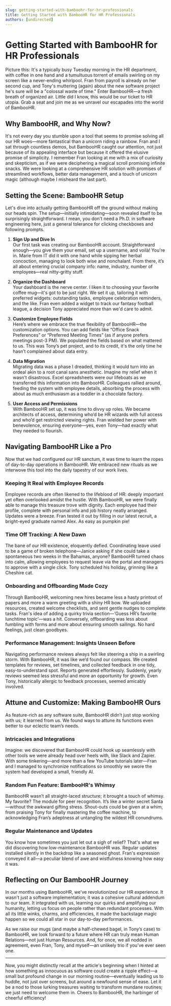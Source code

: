 ```yaml
---
slug: getting-started-with-bamboohr-for-hr-professionals
title: Getting Started with BambooHR for HR Professionals
authors: [undirected]
---
```



# Getting Started with BambooHR for HR Professionals

Picture this: It's a typically busy Tuesday morning in the HR department, with coffee in one hand and a tumultuous torrent of emails swirling on my screen like a never-ending whirlpool. Fran from payroll is already on her second cup, and Tony's muttering (again) about the new software project he's sure will be a "colossal waste of time." Enter BambooHR—a fresh breath of organized air. Little did I know, this would be our ticket to HR utopia. Grab a seat and join me as we unravel our escapades into the world of BambooHR.

## Why BambooHR, and Why Now?

It's not every day you stumble upon a tool that seems to promise solving all our HR woes—more fantastical than a unicorn riding a rainbow. Fran and I sat through countless demos, but BambooHR caught our attention, not just because of its appealing interface but because it offered the elusive promise of simplicity. I remember Fran looking at me with a mix of curiosity and skepticism, as if we were deciphering a magical scroll promising infinite snacks. We were looking at a comprehensive HR solution with promises of streamlined workflows, better data management, and a touch of unicorn magic (although maybe I misheard the last part).

## Setting the Scene: BambooHR Setup

Let's dive into actually getting BambooHR off the ground without making our heads spin. The setup—initially intimidating—soon revealed itself to be surprisingly straightforward. I mean, you don't need a Ph.D. in software engineering here, just a general tolerance for clicking checkboxes and following prompts.

1. **Sign Up and Dive In**  
   Our first task was creating our BambooHR account. Straightforward enough—you give them your email, set up a username, and voilà! You're in. Marie from IT did it with one hand while sipping her herbal concoction, managing to look both wise and nonchalant. From there, it’s all about entering crucial company info: name, industry, number of employees—real nitty-gritty stuff. 

2. **Organize the Dashboard**  
   Your dashboard is the nerve center. I liken it to choosing your favorite coffee mug—it's got to be just right. We set it up, tailoring it with preferred widgets: outstanding tasks, employee celebration reminders, and the like. Fran even added a widget to track our fantasy football league, a decision Tony appreciated more than we'd care to admit.

3. **Customize Employee Fields**  
   Here’s where we embrace the true flexibility of BambooHR—the customization options. You can add fields like “Office Snack Preferences” or “Preferred Meeting Times” (as if anyone prefers meetings post-3 PM). We populated the fields based on what mattered to us. This was Tony’s pet project, and to its credit, it's the only time he hasn’t complained about data entry.

4. **Data Migration**  
   Migrating data was a phase I dreaded, thinking it would turn into an ordeal akin to a root canal sans anesthetic. Imagine my relief when it wasn't disastrous. Excel spreadsheets were our lifeboats as we transferred this information into BambooHR. Colleagues rallied around, feeding the system with employee details, absorbing the process with about as much enthusiasm as a toddler in a chocolate factory.

5. **User Access and Permissions**  
   With BambooHR set up, it was time to divvy up roles. We became architects of access, determining who’d be HR wizards with full access and who’d get restricted viewing rights. Fran wielded her power with benevolence, ensuring everyone—yes, even Tony—had exactly what they needed to flourish.

## Navigating BambooHR Like a Pro

Now that we had configured our HR sanctum, it was time to learn the ropes of day-to-day operations in BambooHR. We embraced new rituals as we interwove this tool into the daily tapestry of our work lives.

### Keeping It Real with Employee Records

Employee records are often likened to the lifeblood of HR: deeply important yet often overlooked amidst the hustle. With BambooHR, we were finally able to manage this treasure trove with dignity. Each employee had their profile, complete with personal info and job history neatly arranged. Updates were a breeze. Fran tested it out by filling in our latest recruit, a bright-eyed graduate named Alex. As easy as pumpkin pie!

### Time Off Tracking: A New Dawn

The bane of our HR existence, eloquently defied. Coordinating leave used to be a game of broken telephone—Janice asking if she could take a spontaneous two weeks in the Bahamas, anyone? BambooHR turned chaos into calm, allowing employees to request leave via the portal and managers to approve with a single click. Tony scheduled his holiday, grinning like a Cheshire cat.

### Onboarding and Offboarding Made Cozy

Through BambooHR, welcoming new hires became less a hasty printout of papers and more a warm greeting with a shiny HR bow. We uploaded resources, created welcome checklists, and sent gentle nudges to complete tasks. Fran's idea of adding a quirky trivia section—‘Guess HR’s favorite lunchtime topic’—was a hit. Conversely, offboarding was less about fumbling with forms and more about ensuring smooth sailings. No hard feelings, just clean goodbyes.

### Performance Management: Insights Unseen Before

Navigating performance reviews always felt like steering a ship in a swirling storm. With BambooHR, it was like we’d found our compass. We created templates for reviews, set timelines, and collected feedback in one tidy, easy-to-understand spot. Reports generated effortlessly. Suddenly, yearly reviews seemed less stressful and more an opportunity for growth. Even Tony, historically allergic to feedback processes, seemed amicably involved.

## Attune and Customize: Making BambooHR Ours

As feature-rich as any software suite, BambooHR didn’t just stop working with us; it learned from us. We found ways to attune its functions even better to our eclectic team’s needs.

### Intricacies and Integrations

Imagine: we discovered that BambooHR could hook up seamlessly with other tools we were already head over heels with, like Slack and Zapier. With some tinkering—and more than a few YouTube tutorials later—Fran and I managed to synchronize notifications so smoothly we swore the system had developed a small, friendly AI.

### Random Fun Feature: BambooHR's Whimsy

BambooHR wasn’t all straight-laced structure; it brought a touch of whimsy. My favorite? The module for peer recognition. It’s like a winter secret Santa—without the awkward gifting stress. Shout-outs could be given at a whim, from praising Tony for finally mastering the coffee machine, to acknowledging Fran’s adeptness at untangling the wildest HR conundrums.

### Regular Maintenance and Updates

You know how sometimes you just let out a sigh of relief? That's what we did discovering how low-maintenance BambooHR was. Regular updates installed silently in the backdrop like a seasoned ghost. Fran's expression conveyed it all—a peculiar blend of awe and wistfulness knowing how easy it was.

## Reflecting on Our BambooHR Journey

In our months using BambooHR, we've revolutionized our HR experience. It wasn't just a software implementation; it was a cohesive cultural addendum to our team. It integrated with us, learning our quirks and amplifying our humanity, letting us focus on people rather than redundant processes. With all its little winks, charms, and efficiencies, it made the backstage magic happen so we could all star in our day-to-day performances.

As we raise our mugs (and maybe a half-chewed bagel, in Tony’s case) to BambooHR, we look forward to a future where HR can truly mean Human Relations—not just Human Resources. And, for once, we all nodded in agreement, even Fran, Tony, and myself—an unlikely trio if you’ve ever seen one.

---

Now, you might distinctly recall at the article's beginning when I hinted at how something as innocuous as software could create a ripple effect—a small but profound change in our morning routine—eventually leading us to huddle, not just over screens, but around a newfound sense of ease. Let it be a nod to those lurking treasures waiting to transform mundane routines; we just need to welcome them in. Cheers to BambooHR, the harbinger of cheerful efficiency!